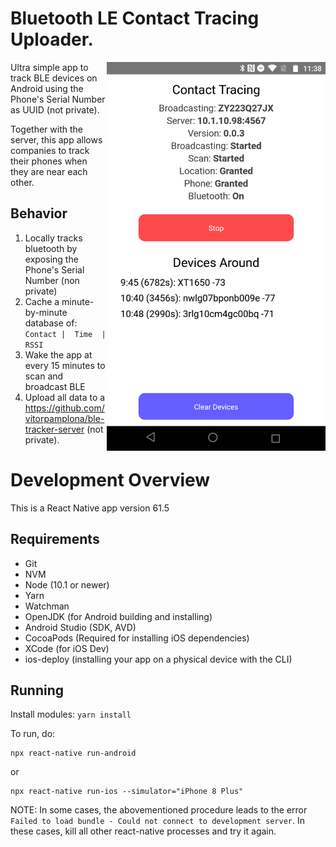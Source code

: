 # Bluetooth LE Contact Tracing Uploader. 

<img align="right" src="./docs/preview.png" data-canonical-src="./docs/preview.png" width="350px"/>

Ultra simple app to track BLE devices on Android using the Phone's Serial Number as UUID (not private). 

Together with the server, this app allows companies to track their phones when they are near each other. 

## Behavior

1. Locally tracks bluetooth by exposing the Phone's Serial Number (non private)
2. Cache a minute-by-minute database of: ``` Contact |  Time  |  RSSI ```
3. Wake the app at every 15 minutes to scan and broadcast BLE
4. Upload all data to a https://github.com/vitorpamplona/ble-tracker-server (not private).

# Development Overview

This is a React Native app version 61.5

## Requirements

* Git
* NVM
* Node (10.1 or newer)
* Yarn
* Watchman
* OpenJDK (for Android building and installing)
* Android Studio (SDK, AVD)
* CocoaPods (Required for installing iOS dependencies)
* XCode (for iOS Dev)
* ios-deploy (installing your app on a physical device with the CLI)

## Running

Install modules:
```yarn install``` 

To run, do:
```
npx react-native run-android
```
or
```
npx react-native run-ios --simulator="iPhone 8 Plus"
```

NOTE: In some cases, the abovementioned procedure leads to the error `Failed to load bundle - Could not connect to development server`. In these cases, kill all other react-native processes and try it again.
